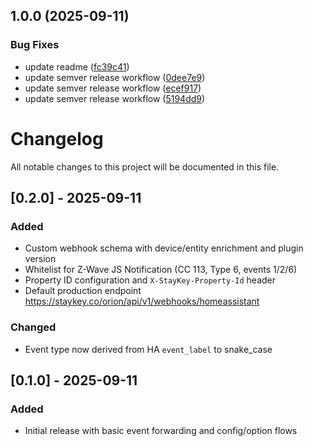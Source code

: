 ## 1.0.0 (2025-09-11)


### Bug Fixes

* update readme ([fc39c41](https://github.com/staykey/staykey-ha-plugin/commit/fc39c41a9dd1d898ea13cddbfcce75841ab72d39))
* update semver release workflow ([0dee7e9](https://github.com/staykey/staykey-ha-plugin/commit/0dee7e9477f84024d08f3497ddb07605a96cf2aa))
* update semver release workflow ([ecef917](https://github.com/staykey/staykey-ha-plugin/commit/ecef917694a4b966a7dbe357a3e5f829dea4f66e))
* update semver release workflow ([5194dd9](https://github.com/staykey/staykey-ha-plugin/commit/5194dd9f07cd1fcc300169e145fdc93c227d76eb))

# Changelog

All notable changes to this project will be documented in this file.

## [0.2.0] - 2025-09-11
### Added
- Custom webhook schema with device/entity enrichment and plugin version
- Whitelist for Z-Wave JS Notification (CC 113, Type 6, events 1/2/6)
- Property ID configuration and `X-StayKey-Property-Id` header
- Default production endpoint https://staykey.co/orion/api/v1/webhooks/homeassistant

### Changed
- Event type now derived from HA `event_label` to snake_case

## [0.1.0] - 2025-09-11
### Added
- Initial release with basic event forwarding and config/option flows
